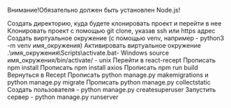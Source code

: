 Внимание!Обязательно должен быть установлен Node.js!


Создать директорию, куда будете клонировать проект и перейти в нее
Клонировать проект с помощью git clone, указав ssh или https адрес
Создать виртуальное окружение (с помощью venv, например - python3 -m venv имя_окружения)
Активировать виртуальное окружение
.\имя_окружения\Scripts\activate.bat- Windows
source имя_окружения/bin/activate/ - unix
Перейти в react-recept
Прописать npm install
Прописать npm install axios
Прописать npm run build
Вернуться в Recept
Прописать python manage.py makemigrations и python manage.py migrate
Прописать python manage.py collectstatic
Создать пользователя - python manage.py createsuperuser
Запустить сервер - python manage.py runserver

